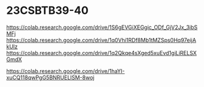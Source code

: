 # 23CSBTB39-40
https://colab.research.google.com/drive/1S6gEVGiXEGgic_ODf_GjV2Jx_3ibSMFj
https://colab.research.google.com/drive/1q0Vhi1RDf8Mb1tMZSps0Hq97eijAkUIz
https://colab.research.google.com/drive/1q2Qkqe4sXged5xuEvd1giLiRELSXGmdX

https://colab.research.google.com/drive/1haYI-xuCQ118qwPgG5BNRUELlSM-8woj
